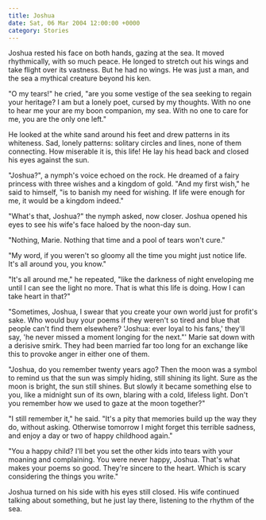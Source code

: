 ```yaml
---
title: Joshua
date: Sat, 06 Mar 2004 12:00:00 +0000
category: Stories
---
```


Joshua rested his face on both hands, gazing at the sea.  It moved
rhythmically, with so much peace.  He longed to stretch out his wings
and take flight over its vastness.  But he had no wings.  He was just a
man, and the sea a mythical creature beyond his ken.

"O my tears!" he cried, "are you some vestige of the sea seeking to
regain your heritage?  I am but a lonely poet, cursed by my thoughts.
With no one to hear me your are my boon companion, my sea.  With no one
to care for me, you are the only one left."

He looked at the white sand around his feet and drew patterns in its
whiteness.  Sad, lonely patterns: solitary circles and lines, none of
them connecting.  How miserable it is, this life!  He lay his head back
and closed his eyes against the sun.

"Joshua?", a nymph's voice echoed on the rock.  He dreamed of a fairy
princess with three wishes and a kingdom of gold.  "And my first wish,"
he said to himself, "is to banish my need for wishing.  If life were
enough for me, it would be a kingdom indeed."

"What's that, Joshua?" the nymph asked, now closer.  Joshua opened his
eyes to see his wife's face haloed by the noon-day sun.

"Nothing, Marie.  Nothing that time and a pool of tears won't cure."

"My word, if you weren't so gloomy all the time you might just notice
life.  It's all around you, you know."

"It's all around me," he repeated, "like the darkness of night
enveloping me until I can see the light no more.  That is what this life
is doing.  How I can take heart in that?"

"Sometimes, Joshua, I swear that you create your own world just for
profit's sake.  Who would buy your poems if they weren't so tired and
blue that people can't find them elsewhere?  'Joshua: ever loyal to his
fans,' they'll say, 'he never missed a moment longing for the next."'
Marie sat down with a derisive smirk.  They had been married far too
long for an exchange like this to provoke anger in either one of them.

"Joshua, do you remember twenty years ago?  Then the moon was a symbol
to remind us that the sun was simply hiding, still shining its light.
Sure as the moon is bright, the sun still shines.  But slowly it became
something else to you, like a midnight sun of its own, blaring with a
cold, lifeless light.  Don't you remember how we used to gaze at the
moon together?"

"I still remember it," he said.  "It's a pity that memories build up the
way they do, without asking.  Otherwise tomorrow I might forget this
terrible sadness, and enjoy a day or two of happy childhood again."

"You a happy child?  I'll bet you set the other kids into tears with
your moaning and complaining.  You were never happy, Joshua.  That's
what makes your poems so good.  They're sincere to the heart.  Which is
scary considering the things you write."

Joshua turned on his side with his eyes still closed.  His wife
continued talking about something, but he just lay there, listening to
the rhythm of the sea.



